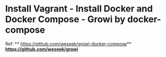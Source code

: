 # Install Vagrant - Install Docker and Docker Compose - Growi by docker-compose

Ref: ** https://github.com/weseek/growi-docker-compose** **https://github.com/weseek/growi**
